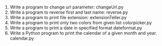 1. Write a program to change url parameter: changeUrl.py
2. Write a program to reverse first and last name: reverse.py
3. Write a program to print file extension: extensionTeller.py
4. Write a program to print only two colors from given list colorpicker.py
5. Write a program to print a date in specified format dateformat.py
6.  Write a Python program to print the calendar of a given month and year. calendar.py
